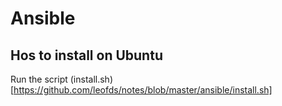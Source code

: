 # Ansible

## Hos to install on Ubuntu

Run the script (install.sh)[https://github.com/leofds/notes/blob/master/ansible/install.sh]
